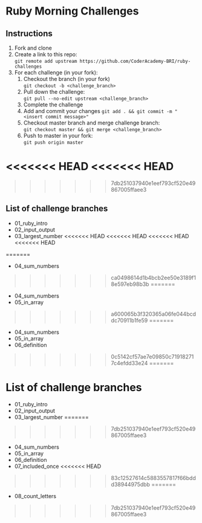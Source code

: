 # Ruby Morning Challenges

## Instructions
1. Fork and clone
2. Create a link to this repo: <br/>
   `git remote add upstream https://github.com/CoderAcademy-BRI/ruby-challenges`
3. For each challenge (in your fork):
    1. Checkout the branch (in your fork)<br/>
     `git checkout -b <challenge_branch>`
    3. Pull down the challenge: <br/>
     `git pull --no-edit upstream <challenge_branch>`
    4. Complete the challenge
    5. Add and commit your changes
    `git add . && git commit -m "<insert commit message>"`
    6. Checkout master branch and merge challenge branch:<br/>
    `git checkout master && git merge <challenge_branch>`
    7. Push to master in your fork:<br/>
     `git push origin master`

<<<<<<< HEAD
<<<<<<< HEAD
=======
>>>>>>> 7db251037940e1eef793cf520e49867005ffaee3
## List of challenge branches
* 01_ruby_intro
* 02_input_output
* 03_largest_number
<<<<<<< HEAD
<<<<<<< HEAD
<<<<<<< HEAD
<<<<<<< HEAD

=======
* 04_sum_numbers
>>>>>>> ca0498614d1b4bcb2ee50e3189f18e597eb98b3b
=======
* 04_sum_numbers
* 05_in_array
>>>>>>> a600065b3f320365a06fe044bcddc70911b1fe59
=======
* 04_sum_numbers
* 05_in_array
* 06_definition
>>>>>>> 0c5142cf57ae7e09850c719182717c4efdd33e24
=======
# List of challenge branches
* 01_ruby_intro
* 02_input_output
* 03_largest_number
=======
>>>>>>> 7db251037940e1eef793cf520e49867005ffaee3
* 04_sum_numbers
* 05_in_array
* 06_definition
* 07_included_once
<<<<<<< HEAD
>>>>>>> 83c12527614c5883557817f66bddd38944975dbb
=======
* 08_count_letters
>>>>>>> 7db251037940e1eef793cf520e49867005ffaee3
